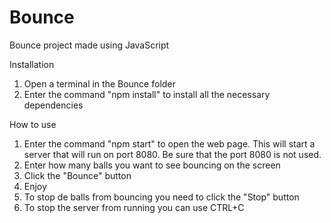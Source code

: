 # Bounce
Bounce project made using JavaScript

Installation

1. Open a terminal in the Bounce folder
2. Enter the command "npm install" to install all the necessary dependencies


How to use

1. Enter the command "npm start" to open the web page. This will start a server that will run on port 8080.
Be sure that the port 8080 is not used.
2. Enter how many balls you want to see bouncing on the screen
3. Click the "Bounce" button
4. Enjoy
5. To stop de balls from bouncing you need to click the "Stop" button
6. To stop the server from running you can use CTRL+C




